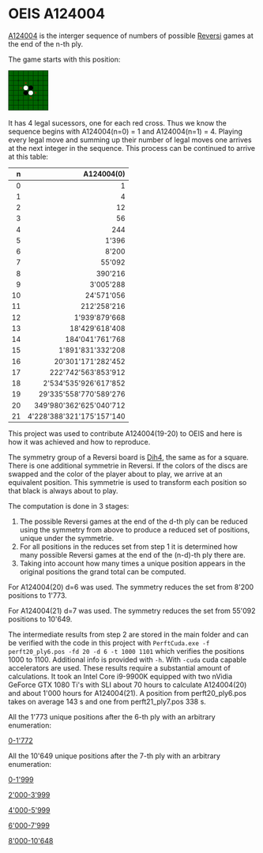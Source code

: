 # OEIS A124004
[A124004](https://oeis.org/A124004) is the interger sequence of numbers of possible [Reversi](https://en.wikipedia.org/wiki/Reversi) games at the end of the n-th ply.

The game starts with this position:

![Image](https://raw.githubusercontent.com/PanicSheep/ReversiPerftCUDA/master/docs/---------------------------OX------XO---------------------------.png)

It has 4 legal sucessors, one for each red cross. Thus we know the sequence begins with A124004(n=0) = 1 and A124004(n=1) = 4. Playing every legal move and summing up their number of legal moves one arrives at the next integer in the sequence. This process can be continued to arrive at this table:

| n | A124004(0) |
| ---: | ---: |
|0|1|
|1|4|
|2|12|
|3|56|
|4|244|
|5|1'396|
|6|8'200|
|7|55'092|
|8|390'216|
|9|3'005'288|
|10|24'571'056|
|11|212'258'216|
|12|1'939'879'668|
|13|18'429'618'408|
|14|184'041'761'768|
|15|1'891'831'332'208|
|16|20'301'171'282'452|
|17|222'742'563'853'912|
|18|2'534'535'926'617'852|
|19|29'335'558'770'589'276|
|20|349'980'362'625'040'712|
|21|4'228'388'321'175'157'140|

This project was used to contribute A124004(19-20) to OEIS and here is how it was achieved and how to reproduce.

The symmetry group of a Reversi board is [Dih4](https://en.wikipedia.org/wiki/Dihedral_group), the same as for a square. There is one additional symmetrie in Reversi. If the colors of the discs are swapped and the color of the player about to play, we arrive at an equivalent position. This symmetrie is used to transform each position so that black is always about to play.

The computation is done in 3 stages:
1. The possible Reversi games at the end of the d-th ply can be reduced using the symmetry from above to produce a reduced set of positions, unique under the symmetrie.
2. For all positions in the reduces set from step 1 it is determined how many possible Reversi games at the end of the (n-d)-th ply there are.
3. Taking into account how many times a unique position appears in the original positions the grand total can be computed.

For A124004(20) d=6 was used. The symmetry reduces the set from 8'200 positions to 1'773.

For A124004(21) d=7 was used. The symmetry reduces the set from 55'092 positions to 10'649.

The intermediate results from step 2 are stored in the main folder and can be verified with the code in this project with ```PerftCuda.exe -f perft20_ply6.pos -fd 20 -d 6 -t 1000 1101``` which verifies the positions 1000 to 1100. Additional info is provided with ```-h```. With ```-cuda``` cuda capable accelerators are used.
These results require a substantial amount of calculations. It took an Intel Core i9-9900K equipped with two nVidia GeForce GTX 1080 Ti's with SLI about 70 hours to calculate A124004(20) and about 1'000 hours for A124004(21).
A position from perft20_ply6.pos takes on average 143 s and one from perft21_ply7.pos 338 s.

All the 1'773 unique positions after the 6-th ply with an arbitrary enumeration:

[0-1'772](https://github.com/PanicSheep/ReversiPerftCUDA/blob/master/docs/perft20_page1.md)

All the 10'649 unique positions after the 7-th ply with an arbitrary enumeration:

[0-1'999](https://github.com/PanicSheep/ReversiPerftCUDA/blob/master/docs/perft21_page1.md)

[2'000-3'999](https://github.com/PanicSheep/ReversiPerftCUDA/blob/master/docs/perft21_page2.md)

[4'000-5'999](https://github.com/PanicSheep/ReversiPerftCUDA/blob/master/docs/perft21_page3.md)

[6'000-7'999](https://github.com/PanicSheep/ReversiPerftCUDA/blob/master/docs/perft21_page4.md)

[8'000-10'648](https://github.com/PanicSheep/ReversiPerftCUDA/blob/master/docs/perft21_page5.md)

